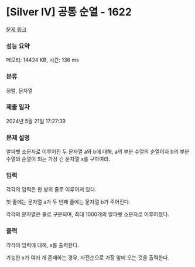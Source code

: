 # [Silver IV] 공통 순열 - 1622 

[문제 링크](https://www.acmicpc.net/problem/1622) 

### 성능 요약

메모리: 14424 KB, 시간: 136 ms

### 분류

정렬, 문자열

### 제출 일자

2024년 5월 21일 17:27:39

### 문제 설명

<p>알파벳 소문자로 이루어진 두 문자열 a와 b에 대해, a의 부분 수열의 순열이자 b의 부분 수열의 순열이 되는 가장 긴 문자열 x를 구하여라.</p>

### 입력 

 <p>각각의 입력은 한 쌍의 줄로 이루어져 있다.</p>

<p>첫 줄에는 문자열 a가 두 번째 줄에는 문자열 b가 주어진다.</p>

<p>각각의 문자열은 줄로 구분되며, 최대 1000개의 알파벳 소문자로 이루어졌다.</p>

### 출력 

 <p>각각의 입력에 대해, x를 출력한다.</p>

<p>가능한 x가 여러 개 존재하는 경우, 사전순으로 가장 앞에 오는 것을 출력한다.</p>

